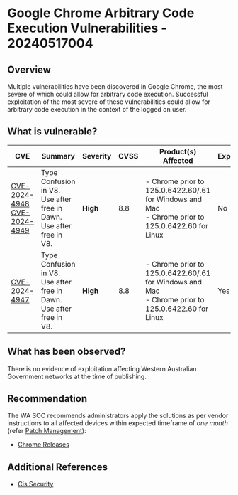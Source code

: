 # Google Chrome Arbitrary Code Execution Vulnerabilities - 20240517004

## Overview

Multiple vulnerabilities have been discovered in Google Chrome, the most severe of which could allow for arbitrary code execution. Successful exploitation of the most severe of these vulnerabilities could allow for arbitrary code execution in the context of the logged on user.

## What is vulnerable?

| CVE                                                                                                                                                                                                        | Summary                                                                        | Severity | CVSS | Product(s) Affected                                                                                   |Exploited  | Dated        |
| --------------------------------------------------------------------------------------------------------------------------------------------------------------------------------|-------------------------- | ------------------------------------------------------------------------------ | -------- | ---- | ------------------------------------------------------------------------------------------------------- | ------------ |
| [CVE-2024-4948](https://nvd.nist.gov/vuln/detail/CVE-2024-4948) <br/>[CVE-2024-4949](https://nvd.nist.gov/vuln/detail/CVE-2024-4949) | Type Confusion in V8.<br/> Use after free in Dawn. <br/> Use after free in V8. | **High** | 8.8  | - Chrome prior to 125.0.6422.60/.61 for Windows and Mac <br/> - Chrome prior to 125.0.6422.60 for Linux |No| 15 May, 2024 |
| [CVE-2024-4947](https://nvd.nist.gov/vuln/detail/CVE-2024-4947)   | Type Confusion in V8.<br/> Use after free in Dawn. <br/> Use after free in V8. | **High** | 8.8  | - Chrome prior to 125.0.6422.60/.61 for Windows and Mac <br/> - Chrome prior to 125.0.6422.60 for Linux |Yes | 20 May, 2024 |


## What has been observed?

There is no evidence of exploitation affecting Western Australian Government networks at the time of publishing.

## Recommendation

The WA SOC recommends administrators apply the solutions as per vendor instructions to all affected devices within expected timeframe of *one month* (refer [Patch Management](../guidelines/patch-management.md)):

- [Chrome Releases](https://chromereleases.googleblog.com/2024/05/stable-channel-update-for-desktop_15.html)

## Additional References

- [Cis Security](https://www.cisecurity.org/advisory/multiple-vulnerabilities-in-google-chrome-could-allow-for-arbitrary-code-execution_2024-058)
